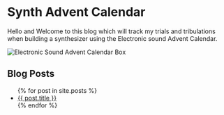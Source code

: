 # Synth Advent Calendar

Hello and Welcome to this blog which will track my trials and tribulations when building a synthesizer using the Electronic sound Advent Calendar.

![Electronic Sound Advent Calendar Box](./_assets/2023-11-30/Elec_Snd_Advent_Calendar.png)

## Blog Posts

<ul>
  {% for post in site.posts %}
  <li><a href="{{ post.url }}" class="post-preview">{{ post.title }}</a></li>
  {% endfor %}
</ul>